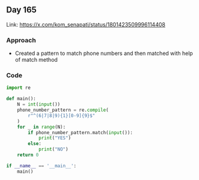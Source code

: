 ## Day 165

Link: https://x.com/kom_senapati/status/1801423509996114408

### Approach

- Created a pattern to match phone numbers and then matched with help of match method

### Code

```py
import re

def main():
    N = int(input())
    phone_number_pattern = re.compile(
        r"^(6|7|8|9){1}[0-9]{9}$"
    )
    for _ in range(N):
        if phone_number_pattern.match(input()):
            print("YES")
        else:
            print("NO")
    return 0

if __name__ == '__main__':
    main()
```
